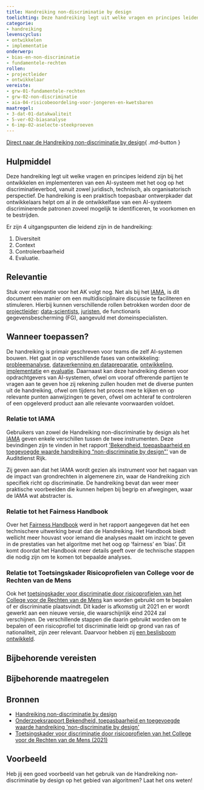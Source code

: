 ```yaml
---
title: Handreiking non-discriminatie by design
toelichting: Deze handreiking legt uit welke vragen en principes leidend zijn bij het ontwikkelen en implementeren van een AI-systeem met het oog op het discriminatieverbod, vanuit zowel juridisch, technisch, als organisatorisch perspectief.
categorie: 
- handreiking
levenscyclus:
- ontwikkelen
- implementatie
onderwerp:
- bias-en-non-discriminatie
- fundamentele-rechten
rollen:
- projectleider
- ontwikkelaar
vereiste:
- grw-01-fundamentele-rechten
- grw-02-non-discriminatie
- aia-04-risicobeoordeling-voor-jongeren-en-kwetsbaren
maatregel:
- 3-dat-01-datakwaliteit
- 5-ver-02-biasanalyse
- 6-imp-02-aselecte-steekproeven
---
```


<!-- tags -->

[Direct naar de Handreiking non-discriminatie by design](https://www.rijksoverheid.nl/documenten/rapporten/2021/06/10/handreiking-non-discriminatie-by-design){ .md-button }

## Hulpmiddel

Deze handreiking legt uit welke vragen en principes leidend zijn bij het ontwikkelen en implementeren van een AI-systeem met het oog op het discriminatieverbod, vanuit zowel juridisch, technisch, als organisatorisch perspectief.
De handreiking is een praktisch toepasbaar ontwerpkader dat ontwikkelaars helpt om al in de ontwikkelfase van een AI-systeem discriminerende patronen zoveel mogelijk te identificeren, te voorkomen en te bestrijden.

Er zijn 4 uitgangspunten die leidend zijn in de handreiking:

1. Diversiteit
2. Context
3. Controleerbaarheid
4. Evaluatie.


## Relevantie

Stuk over relevantie voor het AK volgt nog.
Net als bij het [IAMA](IAMA.md), is dit document een manier om een multidisciplinaire discussie te faciliteren en stimuleren. Hierbij kunnen verschillende rollen betrokken worden door de [projectleider](../rollen/projectleider.md): [data-scientists](../rollen/ontwikkelaar.md), [juristen](../rollen/jurist.md), de functionaris gegevensbescherming (FG), aangevuld met domeinspecialisten.

## Wanneer toepassen?
De handreiking is primair geschreven voor teams die zelf AI-systemen bouwen. Het gaat in op verschillende fases van ontwikkeling: [probleemanalyse](../levenscyclus/probleemanalyse.md), [dataverkenning en datapreparatie](../levenscyclus/dataverkenning-en-datapreparatie.md), [ontwikkeling](../levenscyclus/ontwikkelen.md), [implementatie](../levenscyclus/implementatie.md) en [evaluatie](../levenscyclus/verificatie-en-validatie.md).
Daarnaast kan deze handreiking dienen voor opdrachtgevers van AI-systemen, ofwel om vooraf offrerende partijen te vragen aan te geven hoe zij rekening zullen houden met de diverse punten uit de handreiking, ofwel om tijdens het proces mee te kijken en op relevante punten aanwijzingen te geven, ofwel om achteraf te controleren of een opgeleverd product aan alle relevante voorwaarden voldoet. 

### Relatie tot IAMA
Gebruikers van zowel de Handreiking non-discriminatie by design als het [IAMA](IAMA.md) geven enkele verschillen tussen de twee instrumenten. Deze bevindingen zijn te vinden in het rapport ['Bekendheid, toepasbaarheid en toegevoegde waarde handreiking “non-discriminatie by design"'](https://open.overheid.nl/documenten/7052294a-e70a-4084-88da-d09ae5f202cb/file) van de Auditdienst Rijk.

Zij geven aan dat het IAMA wordt gezien als instrument voor het nagaan van de impact van grondrechten in algemenere zin, waar de Handreiking zich specifiek richt op discriminatie. De handreiking bevat dan weer meer praktische voorbeelden die kunnen helpen bij begrip en afwegingen, waar de IAMA wat abstracter is.

### Relatie tot het Fairness Handbook
Over het [Fairness Handbook](fairness-handbook.md) werd in het rapport aangegeven dat het een technischere uitwerking bevat dan de Handreiking. Het Handbook biedt wellicht meer houvast voor iemand die analyses maakt om inzicht te geven in de prestaties van het algoritme met het oog op ‘fairness’ en ‘bias’. Dit komt doordat het Handbook meer details geeft over de technische stappen die nodig zijn om te komen tot bepaalde analyses.

### Relatie tot Toetsingskader Risicoprofielen van College voor de Rechten van de Mens
Ook het [toetsingskader voor discriminatie door risicoprofielen van het College voor de Rechten van de Mens](https://publicaties.mensenrechten.nl/publicatie/61a734e65d726f72c45f9dce) kan worden gebruikt om te bepalen of er discriminatie plaatsvindt. Dit kader is afkomstig uit 2021 en er wordt gewerkt aan een nieuwe versie, die waarschijnlijk eind 2024 zal verschijnen. De verschillende stappen die daarin gebruikt worden om te bepalen of een risicoprofiel tot discriminatie leidt op grond van ras of nationaliteit, zijn zeer relevant. Daarvoor hebben zij [een beslisboom ontwikkeld](https://publicaties.mensenrechten.nl/file/6ac9f9ec-c837-23b1-0032-5c2e684db188.pdf).

## Bijbehorende vereisten

<!-- list_vereisten_on_maatregelen_page -->

## Bijbehorende maatregelen

<!-- list_maatregelen_on_hulpmiddelen_page -->

## Bronnen

- [Handreiking non-discriminatie by design](https://www.rijksoverheid.nl/documenten/rapporten/2021/06/10/handreiking-non-discriminatie-by-design)
- [Onderzoeksrapport Bekendheid, toepasbaarheid en toegevoegde waarde handreiking 'non-discriminatie by design'](https://open.overheid.nl/documenten/7052294a-e70a-4084-88da-d09ae5f202cb/file)
- [Toetsingskader voor discriminatie door risicoprofielen van het College voor de Rechten van de Mens (2021)](https://publicaties.mensenrechten.nl/publicatie/61a734e65d726f72c45f9dce)

## Voorbeeld

Heb jij een goed voorbeeld van het gebruik van de Handreiking non-discriminatie by design op het gebied van algoritmen? Laat het ons weten!